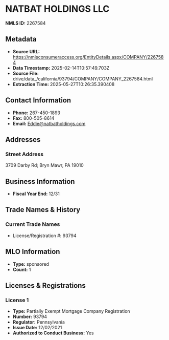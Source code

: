 # NATBAT HOLDINGS LLC

**NMLS ID:** 2267584

## Metadata
- **Source URL:** https://nmlsconsumeraccess.org/EntityDetails.aspx/COMPANY/2267584
- **Data Timestamp:** 2025-02-14T10:57:49.703Z
- **Source File:** drive/data_/california/93794/COMPANY/COMPANY_2267584.html
- **Extraction Time:** 2025-05-27T10:26:35.390408

## Contact Information
- **Phone:** 267-450-1893
- **Fax:** 800-505-8614
- **Email:** Eddie@natbatholdings.com

## Addresses
### Street Address
3709 Darby Rd; Bryn Mawr, PA 19010

## Business Information
- **Fiscal Year End:** 12/31

## Trade Names & History
### Current Trade Names
- License/Registration #: 93794

## MLO Information
- **Type:** sponsored
- **Count:** 1

## Licenses & Registrations

### License 1
- **Type:** Partially Exempt Mortgage Company Registration
- **Number:** 93794
- **Regulator:** Pennsylvania
- **Issue Date:** 12/02/2021
- **Authorized to Conduct Business:** Yes
